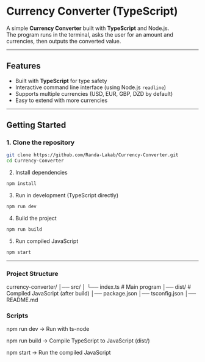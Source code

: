 #  Currency Converter (TypeScript)

A simple **Currency Converter** built with **TypeScript** and Node.js.  
The program runs in the terminal, asks the user for an amount and currencies, then outputs the converted value.

---

##  Features
- Built with **TypeScript** for type safety  
- Interactive command line interface (using Node.js `readline`)  
- Supports multiple currencies (USD, EUR, GBP, DZD by default)  
- Easy to extend with more currencies  

---

##  Getting Started

### 1. Clone the repository
```bash
git clone https://github.com/Randa-Lakab/Currency-Converter.git
cd Currency-Converter
```

2. Install dependencies
```bash
npm install
```
3. Run in development (TypeScript directly)
```bash
npm run dev
```
4. Build the project
```bash
npm run build
```
5. Run compiled JavaScript
```bash
npm start
```
---

### Project Structure

currency-converter/
│── src/
│   └── index.ts        # Main program
│── dist/               # Compiled JavaScript (after build)
│── package.json
│── tsconfig.json
│── README.md


### Scripts
npm run dev → Run with ts-node

npm run build → Compile TypeScript to JavaScript (dist/)

npm start → Run the compiled JavaScript
